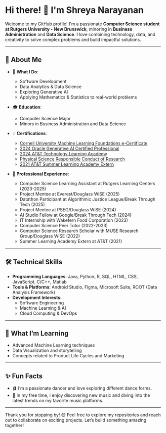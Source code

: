 # Hi there! 👋 I'm Shreya Narayanan

Welcome to my GitHub profile! I'm a passionate **Computer Science student at Rutgers University - New Brunswick**, minoring in **Business Administration** and **Data Science**. I love combining technology, data, and creativity to solve complex problems and build impactful solutions. 

---

## 🌟 About Me

- 🔭 **What I Do**: 
  - Software Development
  - Data Analytics & Data Science
  - Exploring Generative AI
  - Applying Mathematics & Statistics to real-world problems

- 🎓 **Education**: 
  - Computer Science Major
  - Minors in Business Administration and Data Science

- 💡 **Certifications**: 
  - [Cornell University Machine Learning Foundations e-Certificate](https://media.licdn.com/dms/document/media/v2/D4E2DAQE3OJCO8KmV3A/profile-treasury-document-pdf-analyzed/profile-treasury-document-pdf-analyzed/0/1726340790014?e=1738195200&v=beta&t=awybc_r_rB-KV7H5tCryLBMf8MCgTYLRC5NntZ69kMU) 
  - [2024 Oracle Generative AI Certified Professional](https://catalog-education.oracle.com/ords/certview/sharebadge?id=EFF4284C55B199DFB34DFB555D389928BB147E97171BD89F03D5477CF9EDFAB6)
  - [2024 AT&T Technology Learning Academy](https://www.credly.com/badges/365104c6-0ff0-4ee2-a3ad-8ef9a5095c11/public_url)
  - [Physical Science Responsible Conduct of Research](https://www.citiprogram.org/verify/?w894ca570-399f-4864-81b0-9927d3cf212a-49259890)
  - [2021 AT&T Summer Learning Academy Extern](https://www.credly.com/badges/4bd67482-0ff2-4a8e-aa18-cc7124c5dd04?source=linked_in_profile)

- 💼 **Professional Experience**: 
  - Computer Science Learning Assistant at Rutgers Learning Centers (2023-2025)
  - Project Mentee at Everest/Douglass WiSE (2025)
  - Datathon Participant at Algorithmic Justice League/Break Through Tech (2025)
  - Project Mentee at PSEG/Douglass WiSE (2024)
  - AI Studio Fellow at Google/Break Through Tech (2024)
  - IT Internship with Wakefern Food Corporation (2023)
  - Computer Science Peer Tutor (2022-2023)
  - Computer Science Research Scholar with MUSE Research Group/Douglass WiSE (2022)
  - Summer Learning Academy Extern at AT&T (2021)

---

## 🛠️ Technical Skills

- **Programming Languages**: Java, Python, R, SQL, HTML, CSS, JavaScript, C/C++, Matlab
- **Tools & Platforms**: Android Studio, Figma, Microsoft Suite, ROOT (Data Analysis Framework)
- **Development Interests**: 
  - Software Engineering
  - Machine Learning & AI
  - Cloud Computing & DevOps

---

## 🌱 What I’m Learning

- Advanced Machine Learning techniques 
- Data Visualization and storytelling
- Concepts related to Product Life Cycles and Marketing

---

## ✨ Fun Facts

- 🩰 I’m a passionate dancer and love exploring different dance forms.
- 🎵 In my free time, I enjoy discovering new music and diving into the latest trends on my favorite music platforms.

---




Thank you for stopping by! 😊 Feel free to explore my repositories and reach out to collaborate on exciting projects. Let’s build something amazing together!
